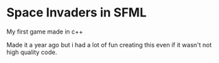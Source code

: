# Space Invaders in SFML
 My first game made in c++

Made it a year ago but i had a lot of fun creating this even if it wasn't not high quality code.
